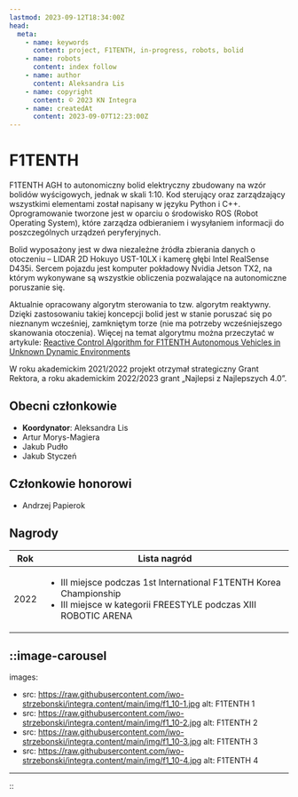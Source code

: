 ```yaml
---
lastmod: 2023-09-12T18:34:00Z
head:
  meta:
    - name: keywords
      content: project, F1TENTH, in-progress, robots, bolid
    - name: robots
      content: index follow
    - name: author
      content: Aleksandra Lis
    - name: copyright
      content: © 2023 KN Integra
    - name: createdAt
      content: 2023-09-07T12:23:00Z
---
```


# F1TENTH

F1TENTH AGH to autonomiczny bolid elektryczny zbudowany na wzór bolidów wyścigowych, jednak w skali 1:10. Kod sterujący oraz zarządzający wszystkimi elementami został napisany w języku Python i C++. Oprogramowanie tworzone jest w oparciu o środowisko ROS (Robot Operating System), które zarządza odbieraniem i wysyłaniem informacji do poszczególnych urządzeń peryferyjnych.  

Bolid wyposażony jest w dwa niezależne źródła zbierania danych o otoczeniu – LIDAR 2D Hokuyo UST-10LX i kamerę głębi Intel RealSense D435i. Sercem pojazdu jest komputer pokładowy Nvidia Jetson TX2, na którym wykonywane są wszystkie obliczenia pozwalające na autonomiczne poruszanie się.

Aktualnie opracowany algorytm sterowania to tzw. algorytm reaktywny. Dzięki zastosowaniu takiej koncepcji bolid jest w stanie poruszać się po nieznanym wcześniej, zamkniętym torze (nie ma potrzeby wcześniejszego skanowania otoczenia). Więcej na temat algorytmu można przeczytać w artykule: [Reactive Control Algorithm for F1TENTH Autonomous Vehicles in Unknown Dynamic Environments](https://doi.org/10.1007/978-3-031-35173-0_22)

W roku akademickim 2021/2022 projekt otrzymał strategiczny Grant Rektora, a roku akademickim 2022/2023 grant „Najlepsi z Najlepszych 4.0”.

## Obecni członkowie

- **Koordynator**: Aleksandra Lis
- Artur Morys-Magiera
- Jakub Pudło
- Jakub Styczeń

## Członkowie honorowi

- Andrzej Papierok


## Nagrody
| Rok  | Lista nagród   |
| -----| -------------- |
| 2022 |<ul> <li> III miejsce podczas 1st International F1TENTH Korea Championship </li><li> III miejsce w kategorii FREESTYLE podczas XIII ROBOTIC ARENA</ul>|


<!-- markdownlint-disable MD003 MD007 -->
::image-carousel
---

images:

- src: https://raw.githubusercontent.com/iwo-strzebonski/integra.content/main/img/f1_10-1.jpg
  alt: F1TENTH 1
- src: https://raw.githubusercontent.com/iwo-strzebonski/integra.content/main/img/f1_10-2.jpg
  alt: F1TENTH 2
- src: https://raw.githubusercontent.com/iwo-strzebonski/integra.content/main/img/f1_10-3.jpg
  alt: F1TENTH 3
- src: https://raw.githubusercontent.com/iwo-strzebonski/integra.content/main/img/f1_10-4.jpg
  alt: F1TENTH 4

---
::
<!-- markdownlint-enable MD003 MD007 -->
